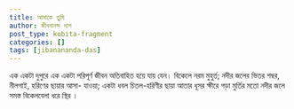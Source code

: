 ```yaml
---
title: আমাকে তুমি
author: জীবনানন্দ দাশ
post_type: kobita-fragment
categories: []
tags: [jibanananda-das]
---
```

এক একটা দুপুরে এক একটা পরিপূর্ণ জীবন অতিবাহিত হয়ে যায় যেন।
বিকেলে নরম মুহুর্ত;
নদীর জলের ভিতর শম্বর, নীলগাই, হরিণের ছায়ার আসা- যাওয়া;
একটা ধবল চিতল-হরিণীর ছায়া
আতার ধূসর ক্ষীরে গড়া মুর্তির মতো
নদীর জলে
সমস্ত বিকেলবেলা ধরে
স্থির ।
